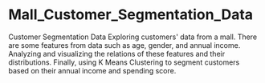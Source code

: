 # Mall_Customer_Segmentation_Data
Customer Segmentation Data
Exploring customers' data from a mall. There are some features from data such as age, gender, and annual income.
Analyzing and visualizing the relations of these features and their distributions.
Finally, using K Means Clustering to segment customers based on their annual income and spending score.
